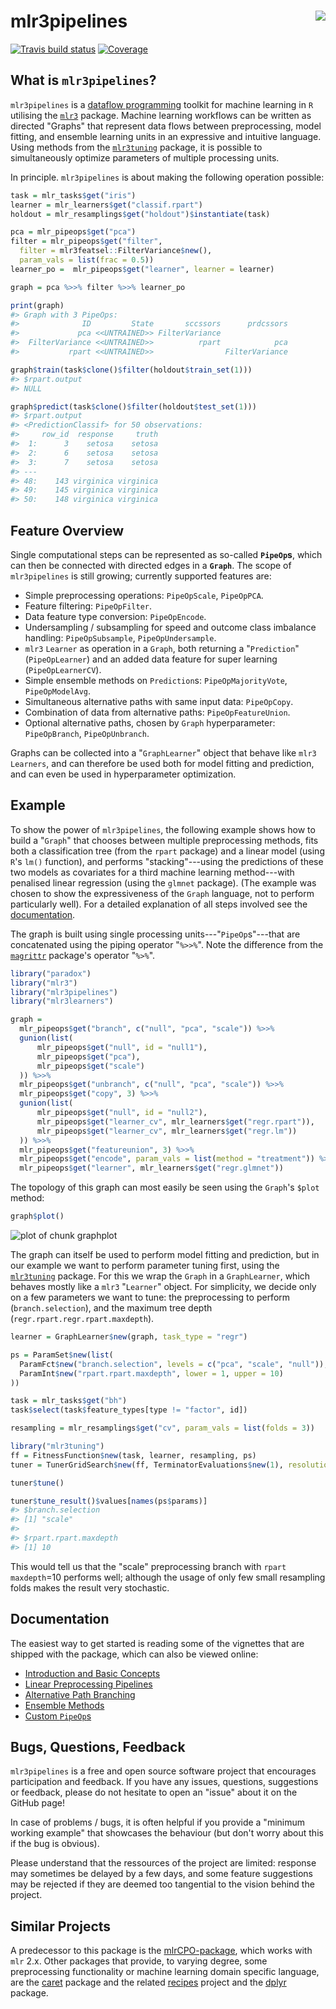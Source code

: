 # mlr3pipelines <img src="man/figures/logo.png" align="right" />

[![Travis build status](https://travis-ci.com/mlr-org/mlr3pipelines.svg?branch=master)](https://travis-ci.com/mlr-org/mlr3pipelines)
[![Coverage](https://codecov.io/github/mlr-org/mlr3pipelines/branch/master/graphs/badge.svg)](https://codecov.io/github/mlr-org/mlr3pipelines)



## What is `mlr3pipelines`?

`mlr3pipelines` is a [dataflow programming](https://en.wikipedia.org/wiki/Dataflow_programming) toolkit for machine learning in `R` utilising the [`mlr3`](https://github.com/mlr-org/mlr3) package. Machine learning workflows can be written as directed "Graphs" that represent data flows between preprocessing, model fitting, and ensemble learning units in an expressive and intuitive language. Using methods from the [`mlr3tuning`](https://github.com/mlr-org/mlr3tuning) package, it is possible to simultaneously optimize parameters of multiple processing units.

In principle. `mlr3pipelines` is about making the following operation possible:

```r
task = mlr_tasks$get("iris")
learner = mlr_learners$get("classif.rpart")
holdout = mlr_resamplings$get("holdout")$instantiate(task)

pca = mlr_pipeops$get("pca")
filter = mlr_pipeops$get("filter",
  filter = mlr3featsel::FilterVariance$new(),
  param_vals = list(frac = 0.5))
learner_po =  mlr_pipeops$get("learner", learner = learner)

graph = pca %>>% filter %>>% learner_po

print(graph)
#> Graph with 3 PipeOps:
#>              ID         State       sccssors      prdcssors
#>             pca <<UNTRAINED>> FilterVariance               
#>  FilterVariance <<UNTRAINED>>          rpart            pca
#>           rpart <<UNTRAINED>>                FilterVariance

graph$train(task$clone()$filter(holdout$train_set(1)))
#> $rpart.output
#> NULL

graph$predict(task$clone()$filter(holdout$test_set(1)))
#> $rpart.output
#> <PredictionClassif> for 50 observations:
#>     row_id  response     truth
#>  1:      3    setosa    setosa
#>  2:      6    setosa    setosa
#>  3:      7    setosa    setosa
#> ---                           
#> 48:    143 virginica virginica
#> 49:    145 virginica virginica
#> 50:    148 virginica virginica
```

## Feature Overview

Single computational steps can be represented as so-called **`PipeOp`s**, which can then be connected with directed edges in a **`Graph`**. The scope of `mlr3pipelines` is still growing; currently supported features are:

* Simple preprocessing operations: `PipeOpScale`, `PipeOpPCA`.
* Feature filtering: `PipeOpFilter`.
* Data feature type conversion: `PipeOpEncode`.
* Undersampling / subsampling for speed and outcome class imbalance handling: `PipeOpSubsample`, `PipeOpUndersample`.
* `mlr3` `Learner` as operation in a `Graph`, both returning a "`Prediction`" (`PipeOpLearner`) and an added data feature for super learning (`PipeOpLearnerCV`).
* Simple ensemble methods on `Prediction`s: `PipeOpMajorityVote`, `PipeOpModelAvg`.
* Simultaneous alternative paths with same input data: `PipeOpCopy`.
* Combination of data from alternative paths: `PipeOpFeatureUnion`.
* Optional alternative paths, chosen by `Graph` hyperparameter: `PipeOpBranch`, `PipeOpUnbranch`.

Graphs can be collected into a "`GraphLearner`" object that behave like `mlr3` `Learners`, and can therefore be used both for model fitting and prediction, and can even be used in hyperparameter optimization.

## Example

To show the power of `mlr3pipelines`, the following example shows how to build a "`Graph`" that chooses between multiple preprocessing methods, fits both a classification tree (from the `rpart` package) and a linear model (using `R`'s `lm()` function), and performs "stacking"---using the predictions of these two models as covariates for a third machine learning method---with penalised linear regression (using the `glmnet` package). (The example was chosen to show the expressiveness of the `Graph` language, not to perform particularly well). For a detailed explanation of all steps involved see the [documentation](documentation).

The graph is built using single processing units---"`PipeOp`s"---that are concatenated using the piping operator "`%>>%`". Note the difference from the [`magrittr`](https://github.com/tidyverse/magrittr) package's operator "`%>%`".

```r
library("paradox")
library("mlr3")
library("mlr3pipelines")
library("mlr3learners")

graph =
  mlr_pipeops$get("branch", c("null", "pca", "scale")) %>>%
  gunion(list(
      mlr_pipeops$get("null", id = "null1"),
      mlr_pipeops$get("pca"),
      mlr_pipeops$get("scale")
  )) %>>%
  mlr_pipeops$get("unbranch", c("null", "pca", "scale")) %>>%
  mlr_pipeops$get("copy", 3) %>>%
  gunion(list(
      mlr_pipeops$get("null", id = "null2"),
      mlr_pipeops$get("learner_cv", mlr_learners$get("regr.rpart")),
      mlr_pipeops$get("learner_cv", mlr_learners$get("regr.lm"))
  )) %>>%
  mlr_pipeops$get("featureunion", 3) %>>%
  mlr_pipeops$get("encode", param_vals = list(method = "treatment")) %>>%
  mlr_pipeops$get("learner", mlr_learners$get("regr.glmnet"))
```
The topology of this graph can most easily be seen using the `Graph`'s `$plot` method:

```r
graph$plot()
```

![plot of chunk graphplot](figure/graphplot-1.png)

The graph can itself be used to perform model fitting and prediction, but in our example we want to perform parameter tuning first, using the [`mlr3tuning`](https://github.com/mlr-org/mlr3tuning) package. For this we wrap the `Graph` in a `GraphLearner`, which behaves mostly like
a `mlr3` "`Learner`" object. For simplicity, we decide only on a few parameters we want to tune: the preprocessing to perform (`branch.selection`), and the maximum tree depth (`regr.rpart.regr.rpart.maxdepth`).

```r
learner = GraphLearner$new(graph, task_type = "regr")

ps = ParamSet$new(list(
  ParamFct$new("branch.selection", levels = c("pca", "scale", "null")),
  ParamInt$new("rpart.rpart.maxdepth", lower = 1, upper = 10)
))

task = mlr_tasks$get("bh")
task$select(task$feature_types[type != "factor", id])

resampling = mlr_resamplings$get("cv", param_vals = list(folds = 3))
```


```r
library("mlr3tuning")
ff = FitnessFunction$new(task, learner, resampling, ps)
tuner = TunerGridSearch$new(ff, TerminatorEvaluations$new(1), resolution = 3)

tuner$tune()

tuner$tune_result()$values[names(ps$params)]
#> $branch.selection
#> [1] "scale"
#> 
#> $rpart.rpart.maxdepth
#> [1] 10
```

This would tell us that the "scale" preprocessing branch with `rpart` `maxdepth`=10 performs well; although the usage of only few small resampling folds makes the result very stochastic.

## Documentation

The easiest way to get started is reading some of the vignettes that are shipped with the package, which can also be viewed online:

* [Introduction and Basic Concepts](https://mlr-org.github.io/mlr3pipelines/articles/basic_concepts.html)
* [Linear Preprocessing Pipelines](https://mlr-org.github.io/mlr3pipelines/articles/a_simple_pipeline.html)
* [Alternative Path Branching](https://mlr-org.github.io/mlr3pipelines/articles/branching.html)
* [Ensemble Methods](https://mlr-org.github.io/mlr3pipelines/articles/stacking_and_bagging.html)
* [Custom `PipeOp`s](https://mlr-org.github.io/mlr3pipelines/articles/create_a_custom_pipeop.html)

## Bugs, Questions, Feedback

`mlr3pipelines` is a free and open source software project that encourages participation and feedback. If you have any issues, questions, suggestions or feedback, please do not hesitate to open an "issue" about it on the GitHub page!

In case of problems / bugs, it is often helpful if you provide a "minimum working example" that showcases the behaviour (but don't worry about this if the bug is obvious).

Please understand that the ressources of the project are limited: response may sometimes be delayed by a few days, and some feature suggestions may be rejected if they are deemed too tangential to the vision behind the project.

## Similar Projects

A predecessor to this package is the [mlrCPO-package](https://github.com/mlr-org/mlrCPO), which works with `mlr` 2.x. Other packages that provide, to varying degree, some preprocessing functionality or machine learning domain specific language, are the [caret](https://github.com/topepo/caret) package and the related [recipes](https://tidymodels.github.io/recipes/) project and the [dplyr](https://github.com/tidyverse/dplyr) package.
